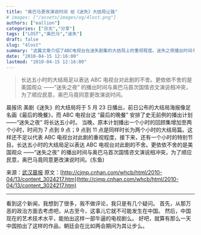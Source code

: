 ```yaml
---
title: "奥巴马更改演说时间 给《迷失》大结局让路"
# images: ["/assets/images/og/4lost.png"]
authors: ["eallion"]
categories: ["日志","分享"]
tags: ["LOST","奥巴马","迷失"]
draft: false
slug: "4lost"
summary: "这篇文章介绍了ABC电视台在迷失剧集的大结局上的重视程度。迷失之夜播出时间与奥巴马首次国情咨文演说相冲突，为了顺应民意，奥巴马同意更改演说时间。ABC电视台安排了长达五小时的大结局，分为回顾集和大结局篇，并且还有一个小时的特别节目。"
date: "2010-04-15 12:16:00"
lastmod: "2010-04-15 12:16:00"
---
```


> 长达五小时的大结局足以表达 ABC 电视台对此剧的不舍。更依依不舍的是美国观众 ——“迷失之夜” 的播出时间与奥巴马首次国情咨文演说相冲突，为了顺应民意，奥巴马竟同意更改演说时间。

晨报讯 美剧《迷失》的大结局将于 5 月 23 日播出，前日公布的大结局海报像足名画《最后的晚餐》，而 ABC 电视台这 “最后的晚餐” 安排了史无前例的播出计划 ——“迷失之夜” 将长达五小时。
当晚，原本计划播出一个小时的回顾集增加至两个小时，时间为 7 点到 9 点；9 点到 11 点是同样时长为两个小时的大结局篇。这样还不足以代表 ABC 电视台对此剧的重视程度，接下来，还有一个小时的特别节目。长达五小时的大结局足以表达 ABC 电视台对此剧的不舍。更依依不舍的是美国观众 ——“迷失之夜” 的播出时间与奥巴马首次国情咨文演说相冲突，为了顺应民意，奥巴马竟同意更改演说时间。(东鱼)

来源：[武汉晨报](http://cjmp.cnhan.com/whcb/html/2010-04/13/content_3024217.htm)
原文：[http://cjmp.cnhan.com/whcb/html/2010-04/13/content_3024217.htm](http://cjmp.cnhan.com/whcb/html/2010-04/13/content_3024217.htm)
<hr>
看到这个新闻，我想到了很多，我不做评论，我只是有几个疑问。
首先，从那万恶的政治方面去考虑吧，从古至今，这事儿它就不可能发生在中国。
然后，中国现在的艺术技术水平，能拍出这样一部牛逼的电视剧么。
好吧，就算有那么一天中国拍出了这样的作品，朝廷会在比如两会期间为其让步么。
